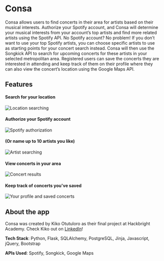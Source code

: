 
# Consa

Consa allows users to find concerts in their area for artists based on their musical interests. Authorize your Spotify account, and Consa will determine your musical interests from your account’s top artists and find more related artists using the Spotify API. No Spotify account? No problem! If you don’t want to use your top Spotify artists, you can choose specific artists to use as starting points for your concert search instead. Consa will then use the Songkick API to search for upcoming concerts for these artists in your selected metropolitan area. Registered users can save the concerts they are interested in attending and keep track of them on their profile where they can also view the concert’s location using the Google Maps API.


## Features

#### Search for your location
![Location searching][locgif]

#### Authorize your Spotify account
![Spotify authorization][authgif]

#### (Or name up to 10 artists you like)
![Artist searching][artistgif]

#### View concerts in your area
![Concert results][resultsgif]

#### Keep track of concerts you've saved
![Your profile and saved concerts][profgif]

## About the app

Consa was created by Kiko Otutuloro as their final project at Hackbright Academy.
Check Kiko out on [LinkedIn](https://www.linkedin.com/in/kotutuloro/)!

**Tech Stack**: Python, Flask, SQLAlchemy, PostgreSQL, Jinja, Javascript, jQuery, Bootstrap

**APIs Used**: Spotify, Songkick, Google Maps

[locgif]: ../screenshots/screenshots/location-search.gif
[authgif]: ../screenshots/screenshots/spotify-auth.gif
[artistgif]: ../screenshots/screenshots/artist-search.gif
[resultsgif]: ../screenshots/screenshots/results.gif
[profgif]: ../screenshots/screenshots/profile.gif
